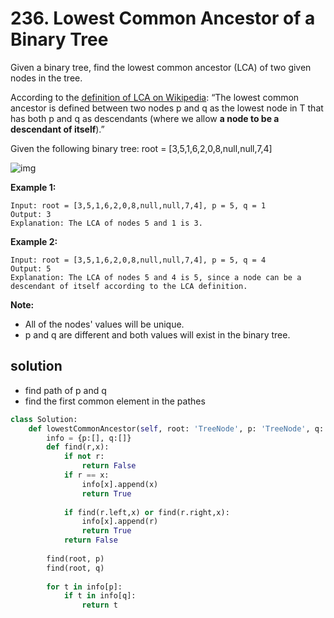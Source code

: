 # 236. Lowest Common Ancestor of a Binary Tree

Given a binary tree, find the lowest common ancestor (LCA) of two given nodes in the tree.

According to the [definition of LCA on Wikipedia](https://en.wikipedia.org/wiki/Lowest_common_ancestor): “The lowest common ancestor is defined between two nodes p and q as the lowest node in T that has both p and q as descendants (where we allow **a node to be a descendant of itself**).”

Given the following binary tree: root = [3,5,1,6,2,0,8,null,null,7,4]

![img](https://assets.leetcode.com/uploads/2018/12/14/binarytree.png)

 

**Example 1:**

```
Input: root = [3,5,1,6,2,0,8,null,null,7,4], p = 5, q = 1
Output: 3
Explanation: The LCA of nodes 5 and 1 is 3.
```

**Example 2:**

```
Input: root = [3,5,1,6,2,0,8,null,null,7,4], p = 5, q = 4
Output: 5
Explanation: The LCA of nodes 5 and 4 is 5, since a node can be a descendant of itself according to the LCA definition.
```

 

**Note:**

* All of the nodes' values will be unique.
* p and q are different and both values will exist in the binary tree.





## solution

* find path of p and q
* find the first common element in the pathes

```python
class Solution:
    def lowestCommonAncestor(self, root: 'TreeNode', p: 'TreeNode', q: 'TreeNode') -> 'TreeNode':
        info = {p:[], q:[]}
        def find(r,x):
            if not r:
                return False
            if r == x:
                info[x].append(x)
                return True
             
            if find(r.left,x) or find(r.right,x):
                info[x].append(r)
                return True
            return False
                
        find(root, p)
        find(root, q)
        
        for t in info[p]:
            if t in info[q]:
                return t
```

